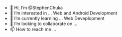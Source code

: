- 👋 Hi, I’m @StephenChuka
- 👀 I’m interested in ... Web and Android Development
- 🌱 I’m currently learning ... Web Deveplopment
- 💞️ I’m looking to collaborate on ...
- 📫 How to reach me ...

<!---
StephenChuka/StephenChuka is a ✨ special ✨ repository because its `README.md` (this file) appears on your GitHub profile.
You can click the Preview link to take a look at your changes.
--->

